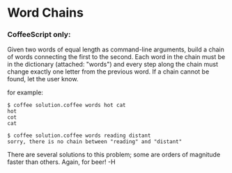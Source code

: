 # Word Chains

### CoffeeScript only:

Given two words of equal length as command-line arguments, build a chain of words connecting the first to the second. Each word in the chain must be in the dictionary (attached: "words") and every step along the chain must change exactly one letter from the previous word. If a chain cannot be found, let the user know.

for example:

```shell
$ coffee solution.coffee words hot cat
hot
cot
cat
```

```shell
$ coffee solution.coffee words reading distant
sorry, there is no chain between "reading" and "distant"
```

There are several solutions to this problem; some are orders of magnitude faster than others. Again, for beer!
-H


